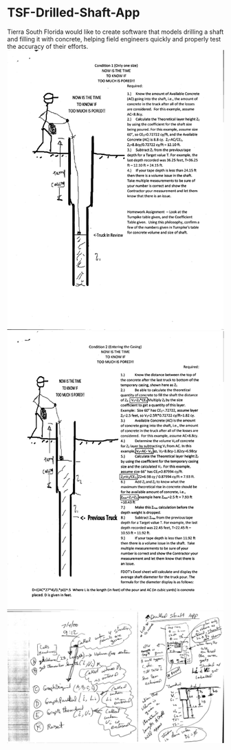 # TSF-Drilled-Shaft-App
Tierra South Florida would like to create software that models drilling a shaft and filling it with concrete, helping field engineers quickly and properly test the accuracy of their efforts.
![alt text](https://github.com/anish219/TSF-Drilled-Shaft-App/blob/master/Instructions/Drilled-Shaft-Instructions-1.jpg?raw=true)
![alt text](https://github.com/anish219/TSF-Drilled-Shaft-App/blob/master/Instructions/Drilled-Shaft-Instructions-2.jpg?raw=true)
![alt text](https://github.com/anish219/TSF-Drilled-Shaft-App/blob/master/Instructions/App-Instructions.jpg?raw=true)
